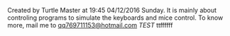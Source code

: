 Created by Turtle Master at 19:45 04/12/2016 Sunday.
It is mainly about controling programs to simulate the keyboards and mice control.
To know more, mail me to qq769711153@hotmail.com
_TEST_
ttffffff
